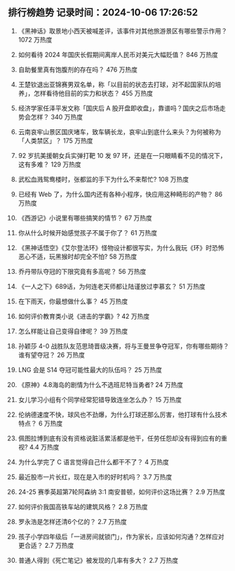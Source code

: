 
## 排行榜趋势 记录时间：2024-10-06 17:26:52
  
  1. 《黑神话》取景地小西天被喊差评，该事件对其他旅游景区有哪些警示作用？ 1072 万热度
    
  2. 如何看待 2024 年国庆长假期间离岸人民币对美元大幅贬值？ 846 万热度
    
  3. 自助餐里真有饱腹剂的存在吗？ 476 万热度
    
  4. 王楚钦退出亚锦赛男双名单，称「以目前的状态去打球，对不起国家队的培养」，怎样看待他目前的实力和状态？ 455 万热度
    
  5. 经济学家任泽平发文称「国庆后 A 股开盘即收盘」，靠谱吗？国庆之后市场走势会怎样？ 340 万热度
    
  6. 云南哀牢山景区国庆堵车，致车辆长龙，哀牢山到底什么来头？为何被称为「人类禁区」？ 175 万热度
    
  7. 92 岁抗美援朝女兵实弹打靶 10 发 97 环，还是在一只眼睛看不见的情况下，这有多难？ 129 万热度
    
  8. 武松血溅鸳鸯楼时，张都监的手下为什么不来帮忙? 108 万热度
    
  9. 已经有 Web 了，为什么国内还有各种小程序，快应用这种畸形的产物？ 86 万热度
    
  10. 《西游记》小说里有哪些搞笑的情节？ 67 万热度
    
  11. 你从什么时候开始感觉孩子不属于你了？ 61 万热度
    
  12. 《黑神话悟空》《艾尔登法环》怪物设计都很写实，为什么我玩《环》时恐怖恶心不适，玩黑猴时却完全不怕? 58 万热度
    
  13. 乔丹带队夺冠的下限究竟有多高呢？ 56 万热度
    
  14. 《一人之下》689话，为何连老天师都让陆谨放过李慕玄？ 51 万热度
    
  15. 在下雨天，你最想做什么事？ 45 万热度
    
  16. 如何评价教育类小说《进击的学霸》? 42 万热度
    
  17. 怎么样能让自己变得自律呢？ 39 万热度
    
  18. 孙颖莎 4-0 战胜队友范思琦晋级决赛，将与王曼昱争夺冠军，你有哪些期待？谁有望夺冠？ 26 万热度
    
  19. LNG 会是 S14 夺冠可能性最大的队伍吗？ 25 万热度
    
  20. 《原神》4.8海岛的剧情为什么不选班尼特当勇者? 24 万热度
    
  21. 女儿学习小组有个同学经常犯错导致连坐怎么办？ 15 万热度
    
  22. 伦纳德速度不快，球风也不劲爆，为什么打球还那么厉害，他打球有什么技术特点？ 6 万热度
    
  23. 佩图拉博到底有没有资格说脏活累活都是他干，任劳任怨却没有得到应有的重视? 4.4 万热度
    
  24. 为什么学完了 C 语言觉得自己什么都干不了？ 4 万热度
    
  25. 最近股市一片长红，现在是入市的好时机吗？ 3.7 万热度
    
  26. 24-25 赛季英超第7轮阿森纳 3:1 南安普顿，如何评价这场比赛？ 2.9 万热度
    
  27. 如何评价我国高铁车站的建筑风格？ 2.8 万热度
    
  28. 罗永浩是怎样还清6个亿的？ 2.7 万热度
    
  29. 孩子小学四年级后「一进房间就锁门」，作为家长，应该如何沟通？怎样应对更合适？ 2.7 万热度
    
  30. 普通人得到《死亡笔记》被发现的几率有多大？ 2.7 万热度
    